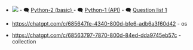 - <img src="https://img.shields.io/badge/View-ChatGPT_Conversation-blue?logo=openai&logoColor=white" />
      - 🗨️ <a href="https://chatgpt.com/c/68536dbf-dd20-800d-9328-f38fcbdef71e" target="_blank">Python-2 (basic) </a>
      - 🗨️ <a href="https://chatgpt.com/c/68535fab-0494-800d-af09-a35817d88f6a" target="_blank">Python-1 (API)</a>
      - 🗨️ <a href="https://chatgpt.com/c/6854510f-b2d4-800d-afd2-c1a3dba598ec" target="_blank">Question list 1 </a>


- https://chatgpt.com/c/685647fe-4340-800d-bfe6-adb6a3f60d42 - os
- https://chatgpt.com/c/68563797-7870-800d-84ed-dda9745eb57c - collection